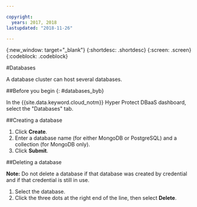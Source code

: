 ```yaml
---

copyright:
  years: 2017, 2018
lastupdated: "2018-11-26"

---
```


{:new_window: target="_blank"}
{:shortdesc: .shortdesc}
{:screen: .screen}
{:codeblock: .codeblock}


#Databases

A database cluster can host several databases.

##Before you begin
{: #databases_byb}

In the {{site.data.keyword.cloud_notm}} Hyper Protect DBaaS dashboard, select the "Databases" tab.

##Creating a database

1. Click **Create**.
2. Enter a database name (for either MongoDB or PostgreSQL) and a collection (for MongoDB only).
3. Click **Submit**.

##Deleting a database

**Note:** Do not delete a database if that database was created by credential 
and if that credential is still in use.

1. Select the database.
2. Click the three dots at the right end of the line, then select **Delete**.
